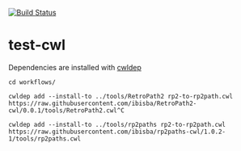 [![Build Status](https://travis-ci.org/ibisba/test-cwl.svg?branch=master)](https://travis-ci.org/ibisba/test-cwl)

# test-cwl

Dependencies are installed with [cwldep](https://github.com/common-workflow-language/cwldep)

```
cd workflows/

cwldep add --install-to ../tools/RetroPath2 rp2-to-rp2path.cwl https://raw.githubusercontent.com/ibisba/RetroPath2-cwl/0.0.1/tools/RetroPath2.cwl^C

cwldep add --install-to ../tools/rp2paths rp2-to-rp2path.cwl https://raw.githubusercontent.com/ibisba/rp2paths-cwl/1.0.2-1/tools/rp2paths.cwl
```

